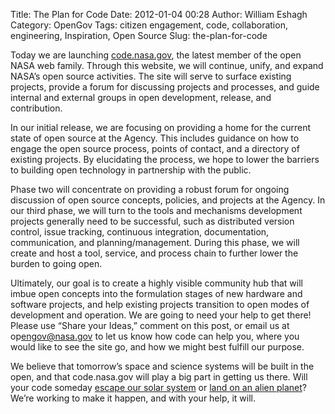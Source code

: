 Title: The Plan for Code
Date: 2012-01-04 00:28
Author: William Eshagh
Category: OpenGov
Tags: citizen engagement, code, collaboration, engineering, Inspiration, Open Source
Slug: the-plan-for-code

Today we are launching [code.nasa.gov][], the latest member of the open
NASA web family. Through this website, we will continue, unify, and
expand NASA’s open source activities. The site will serve to surface
existing projects, provide a forum for discussing projects and
processes, and guide internal and external groups in open development,
release, and contribution.

In our initial release, we are focusing on providing a home for the
current state of open source at the Agency. This includes guidance on
how to engage the open source process, points of contact, and a
directory of existing projects. By elucidating the process, we hope to
lower the barriers to building open technology in partnership with the
public.

Phase two will concentrate on providing a robust forum for ongoing
discussion of open source concepts, policies, and projects at the
Agency. In our third phase, we will turn to the tools and mechanisms
development projects generally need to be successful, such as
distributed version control, issue tracking, continuous integration,
documentation, communication, and planning/management. During this
phase, we will create and host a tool, service, and process chain to
further lower the burden to going open.

Ultimately, our goal is to create a highly visible community hub that
will imbue open concepts into the formulation stages of new hardware and
software projects, and help existing projects transition to open modes
of development and operation. We are going to need your help to get
there! Please use “Share your Ideas,” comment on this post, or email us
at op<span style="display: none;">No spam, please.</span>engov@nasa.gov
to let us know how code can help you, where you would like to see the
site go, and how we might best fulfill our purpose.

We believe that tomorrow’s space and science systems will be built in
the open, and that code.nasa.gov will play a big part in getting us
there. Will your code someday [escape our solar system][] or [land on an
alien planet][]? We’re working to make it happen, and with your help, it
will.

  [code.nasa.gov]: http://code.nasa.gov
  [escape our solar system]: http://history.nasa.gov/computers/Ch6-2.html
  [land on an alien planet]: http://history.nasa.gov/computers/Ch5-6.html
